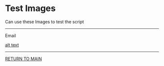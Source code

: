 # Test Images

Can use these Images to test the script

-----
Email

[alt text](https://github.com/nilsvw/IP_ProjectSecurity/test%20images/email.png)

-----



[RETURN TO MAIN](../README.md)

